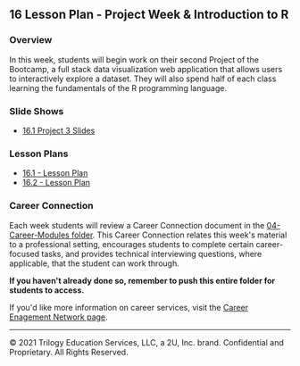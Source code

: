 ## 16 Lesson Plan - Project Week & Introduction to R

### Overview

In this week, students will begin work on their second Project of the Bootcamp, a full stack data visualization web application that allows users to interactively explore a dataset. They will also spend half of each class learning the fundamentals of the R programming language.

### Slide Shows

* [16.1 Project 3 Slides](https://docs.google.com/presentation/d/1Z4IffTcNNXZmBRM7RVbpIPJQDZ_jEc7azn0OFNeYUp8/edit?usp=sharing)

### Lesson Plans

* [16.1 - Lesson Plan](1/LessonPlan.md)
* [16.2 - Lesson Plan](2/LessonPlan.md)

### Career Connection

Each week students will review a Career Connection document in the [04-Career-Modules folder](../../04-Career-Modules/). This Career Connection relates this week's material to a professional setting, encourages students to complete certain career-focused tasks, and provides technical interviewing questions, where applicable, that the student can work through.

**If you haven't already done so, remember to push this entire folder for students to access.**

If you'd like more information on career services, visit the [Career Enagement Network page](https://careernetwork.2u.com/?utm_medium=Academics&utm_source=boot_camp).

- - -

© 2021 Trilogy Education Services, LLC, a 2U, Inc. brand. Confidential and Proprietary. All Rights Reserved.
